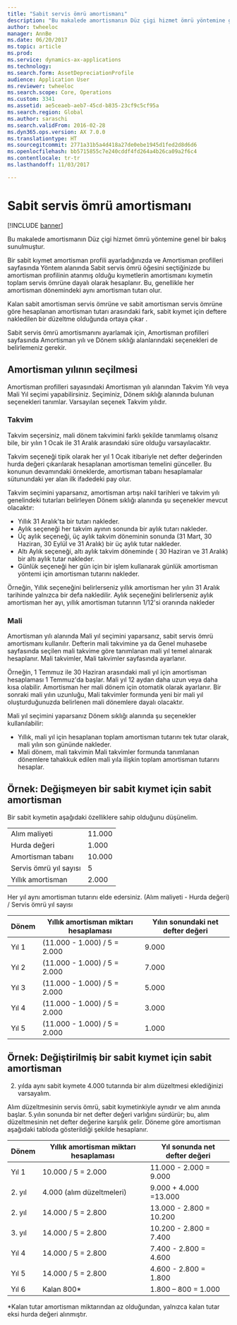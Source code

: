 ```yaml
---
title: "Sabit servis ömrü amortismanı"
description: "Bu makalede amortismanın Düz çigi hizmet ömrü yöntemine genel bir bakış sunulmuştur."
author: twheeloc
manager: AnnBe
ms.date: 06/20/2017
ms.topic: article
ms.prod: 
ms.service: dynamics-ax-applications
ms.technology: 
ms.search.form: AssetDepreciationProfile
audience: Application User
ms.reviewer: twheeloc
ms.search.scope: Core, Operations
ms.custom: 3341
ms.assetid: ae5ceaeb-aeb7-45cd-b835-23cf9c5cf95a
ms.search.region: Global
ms.author: saraschi
ms.search.validFrom: 2016-02-28
ms.dyn365.ops.version: AX 7.0.0
ms.translationtype: HT
ms.sourcegitcommit: 2771a31b5a4d418a27de0ebe1945d1fed2d8d6d6
ms.openlocfilehash: bb5715855c7e240cddf4fd264a4b26ca09a2f6c4
ms.contentlocale: tr-tr
ms.lasthandoff: 11/03/2017

---
```


# <a name="straight-line-service-life-depreciation"></a>Sabit servis ömrü amortismanı

[!INCLUDE [banner](../includes/banner.md)]

Bu makalede amortismanın Düz çigi hizmet ömrü yöntemine genel bir bakış sunulmuştur.

Bir sabit kıymet amortisman profili ayarladığınızda ve Amortisman profilleri sayfasında Yöntem alanında Sabit servis ömrü öğesini seçtiğinizde bu amortisman profilinin atanmış olduğu kıymetlerin amortismanı kıymetin toplam servis ömrüne dayalı olarak hesaplanır. Bu, genellikle her amortisman dönemindeki aynı amortisman tutarı olur. 

Kalan sabit amortisman servis ömrüne ve sabit amortisman servis ömrüne göre hesaplanan amortisman tutarı arasındaki fark, sabit kıymet için deftere nakledilen bir düzeltme olduğunda ortaya çıkar . 

Sabit servis ömrü amortismanını ayarlamak için, Amortisman profilleri sayfasında Amortisman yılı ve Dönem sıklığı alanlarındaki seçenekleri de belirlemeniz gerekir.

## <a name="select-a-depreciation-year"></a>Amortisman yılının seçilmesi
Amortisman profilleri sayasındaki Amortisman yılı alanından Takvim Yılı veya Mali Yıl seçimi yapabilirsiniz. Seçiminiz, Dönem sıklığı alanında bulunan seçenekleri tanımlar. Varsayılan seçenek Takvim yılıdır.

### <a name="calendar"></a>Takvim

Takvim seçersiniz, mali dönem takvimini farklı şekilde tanımlamış olsanız bile, bir yılın 1 Ocak ile 31 Aralık arasındaki süre olduğu varsayılacaktır. 

Takvim seçeneği tipik olarak her yıl 1 Ocak itibariyle net defter değerinden hurda değeri çıkarılarak hesaplanan amortisman temelini günceller. Bu konunun devamındaki örneklerde, amortisman tabanı hesaplamalar sütunundaki yer alan ilk ifadedeki pay olur. 

Takvim seçimini yaparsanız, amortisman artışı nakil tarihleri ve takvim yılı genelindeki tutarları belirleyen Dönem sıklığı alanında şu seçenekler mevcut olacaktır:
-   Yıllık 31 Aralık'ta bir tutarı nakleder.
-   Aylık seçeneği her takvim ayının sonunda bir aylık tutarı nakleder.
-   Üç aylık seçeneği, üç aylık takvim döneminin sonunda (31 Mart, 30 Haziran, 30 Eylül ve 31 Aralık) bir üç aylık tutar nakleder.
-   Altı Aylık seçeneği, altı aylık takvim döneminde ( 30 Haziran ve 31 Aralık) bir altı aylık tutar nakleder.
-   Günlük seçeneği her gün için bir işlem kullanarak günlük amortisman yöntemi için amortisman tutarını nakleder.

Örneğin, Yıllık seçeneğini belirlerseniz yıllık amortisman her yılın 31 Aralık tarihinde yalnızca bir defa nakledilir. Aylık seçeneğini belirlerseniz aylık amortisman her ayı, yıllık amortisman tutarının 1/12'si oranında nakleder

### <a name="fiscal"></a>Mali

Amortisman yılı alanında Mali yıl seçimini yaparsanız, sabit servis ömrü amortismanı kullanılır. Defterin mali takvimine ya da Genel muhasebe sayfasında seçilen mali takvime göre tanımlanan mali yıl temel alınarak hesaplanır. Mali takvimler, Mali takvimler sayfasında ayarlanır.

Örneğin, 1 Temmuz ile 30 Haziran arasındaki mali yıl için amortisman hesaplaması 1 Temmuz'da başlar. Mali yıl 12 aydan daha uzun veya daha kısa olabilir. Amortisman her mali dönem için otomatik olarak ayarlanır. Bir sonraki mali yılın uzunluğu, Mali takvimler formunda yeni bir mali yıl oluşturduğunuzda belirlenen mali dönemlere dayalı olacaktır. 

Mali yıl seçimini yaparsanız Dönem sıklığı alanında şu seçenekler kullanılabilir:
-   Yıllık, mali yıl için hesaplanan toplam amortisman tutarını tek tutar olarak, mali yılın son gününde nakleder.
-   Mali dönem, mali takvimin Mali takvimler formunda tanımlanan dönemlere tahakkuk edilen mali yıla ilişkin toplam amortisman tutarını hesaplar.

## <a name="example-straight-line-depreciation-of-an-unchanged-fixed-asset"></a>Örnek: Değişmeyen bir sabit kıymet için sabit amortisman
Bir sabit kıymetin aşağıdaki özelliklere sahip olduğunu düşünelim.

|                     |        |
|---------------------|--------|
| Alım maliyeti    | 11.000 |
| Hurda değeri       | 1.000  |
| Amortisman tabanı   | 10.000 |
| Servis ömrü yıl sayısı  | 5      |
| Yıllık amortisman | 2.000  |

Her yıl aynı amortisman tutarını elde edersiniz. (Alım maliyeti - Hurda değeri) / Servis ömrü yıl sayısı

| Dönem | Yıllık amortisman miktarı hesaplaması | Yılın sonundaki net defter değeri |
|--------|-------------------------------------------|---------------------------------------|
| Yıl 1 | (11.000 - 1.000) / 5 = 2.000              | 9.000                                 |
| Yıl 2 | (11.000 - 1.000) / 5 = 2.000              | 7.000                                 |
| Yıl 3 | (11.000 - 1.000) / 5 = 2.000              | 5.000                                 |
| Yıl 4 | (11.000 - 1.000) / 5 = 2.000              | 3.000                                 |
| Yıl 5 | (11.000 - 1.000) / 5 = 2.000              | 1.000                                 |

## <a name="example-straight-line-depreciation-of-a-modified-fixed-asset"></a> Örnek: Değiştirilmiş bir sabit kıymet için sabit amortisman

2. yılda aynı sabit kıymete 4.000 tutarında bir alım düzeltmesi eklediğinizi varsayalım. 

Alım düzeltmesinin servis ömrü, sabit kıymetinkiyle aynıdır ve alım anında başlar. 5.yılın sonunda bir net defter değeri varlığını sürdürür; bu, alım düzeltmesinin net defter değerine karşılık gelir. Döneme göre amortisman aşağıdaki tabloda gösterildiği şekilde hesaplanır.

| Dönem | Yıllık amortisman miktarı hesaplaması | Yıl sonunda net defter değeri |
|--------|-------------------------------------------|---------------------------------------|
| Yıl 1 | 10.000 / 5 = 2.000                        | 11.000 - 2.000 = 9.000                |
| 2. yıl | 4.000 (alım düzeltmeleri)            | 9.000 + 4.000 =13.000                 |
| 2. yıl | 14.000 / 5 = 2.800                        | 13.000 - 2.800 = 10.200               |
| 3. yıl | 14.000 / 5 = 2.800                        | 10.200 - 2.800 = 7.400                |
| Yıl 4 | 14.000 / 5 = 2.800                        | 7.400 - 2.800 = 4.600                 |
| Yıl 5 | 14.000 / 5 = 2.800                        | 4.600 - 2.800 = 1.800                 |
| Yıl 6 | Kalan 800\*                           | 1.800 – 800 = 1.000                   |

\*Kalan tutar amortisman miktarından az olduğundan, yalnızca kalan tutar eksi hurda değeri alınmıştır.






